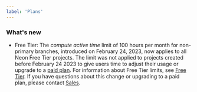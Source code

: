 ```yaml
---
label: 'Plans'
---
```


### What's new

- Free Tier: The _compute active time_ limit of 100 hours per month for non-primary branches, introduced on February 24, 2023, now applies to all Neon Free Tier projects. The limit was not applied to projects created before February 24 2023 to give users time to adjust their usage or upgrade to a [paid plan](https://neon.tech/pricing). For information about Free Tier limits, see [Free Tier](../docs/introduction/technical-preview-free-tier). If you have questions about this change or upgrading to a paid plan, please contact [Sales](https://neon.tech/contact-sales).
